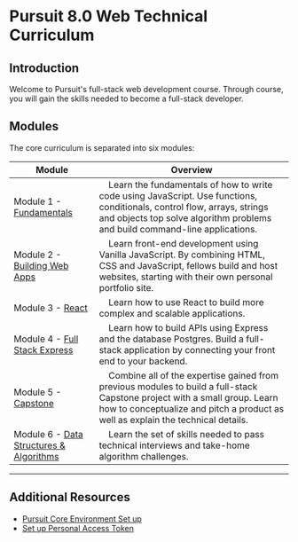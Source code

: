 # Pursuit 8.0 Web Technical Curriculum

## Introduction

Welcome to Pursuit's full-stack web development course. Through course, you will gain the skills needed to become a full-stack developer.

## Modules

The core curriculum is separated into six modules:

| Module                                                                                      | Overview                                                                                                                                                                                                                                 |
| ------------------------------------------------------------------------------------------- | ---------------------------------------------------------------------------------------------------------------------------------------------------------------------------------------------------------------------------------------- |
| Module 1 - [Fundamentals](./fundamentals/README.md)                                         | &nbsp;&nbsp;&nbsp; Learn the fundamentals of how to write code using JavaScript. Use functions, conditionals, control flow, arrays, strings and objects top solve algorithm problems and build command-line applications.                |
| Module 2 - [Building Web Apps](./html_css_dom/README.md)                                    | &nbsp;&nbsp;&nbsp; Learn front-end development using Vanilla JavaScript. By combining HTML, CSS and JavaScript, fellows build and host websites, starting with their own personal portfolio site.                                        |
| Module 3 - [React](./react/README.md)                                                       | &nbsp;&nbsp;&nbsp; Learn how to use React to build more complex and scalable applications.|
| Module 4 - [Full Stack Express](./full-stack-express/README.md)                             | &nbsp;&nbsp;&nbsp; Learn how to build APIs using Express and the database Postgres. Build a full-stack application by connecting your front end to your backend.                                                                         |
| Module 5 - [Capstone](https://github.com/joinpursuit/Pursuit-Core-Web/tree/master/capstone) | &nbsp;&nbsp;&nbsp; Combine all of the expertise gained from previous modules to build a full-stack Capstone project with a small group. Learn how to conceptualize and pitch a product as well as explain the technical details.         |
| Module 6 - [Data Structures & Algorithms](./data-structures-&-algorithms)                   | &nbsp;&nbsp;&nbsp; Learn the set of skills needed to pass technical interviews and take-home algorithm challenges.                                                                                                  |

---

## Additional Resources

- [Pursuit Core Environment Set up](https://github.com/joinpursuit/Pursuit-Core-Web/blob/master/fundamentals/local_environment/README.md)
- [Set up Personal Access Token](https://github.com/joinpursuit/Pursuit-Core-Web/blob/master/fundamentals/pat-set-up/README.md)
